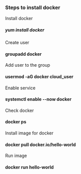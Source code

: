 ### Steps to install docker

Install docker 

##### yum install docker

Create user

#### groupadd docker

Add user to the group

#### usermod -aG docker cloud_user

 Enable service

#### systemctl enable --now docker

Check docker

#### docker ps

Install image for docker

#### docker pull docker.io/hello-world

Run image

#### docker run hello-world
